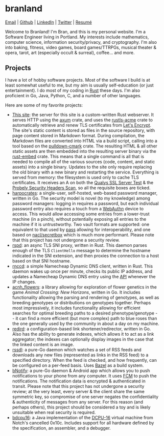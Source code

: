 <h1 class="site-header">branland</h1>
<div class="contact-list"><a href="mailto:bran@bran.land" target="_blank">Email</a> | <a href="https://github.com/branlwyd" target="_blank">Github</a> | <a href="https://www.linkedin.com/in/brandon-pitman-00046554" target="_blank">LinkedIn</a> | <a href="https://twitter.com/bran_lwyd" target="_blank">Twitter</a> | <a href="/resume.pdf" target="_blank">Resumé</a></div>

Welcome to Branland! I'm Bran, and this is my personal website. I'm a Software
Engineer living in Portland. My interests include mathematics, computer science,
information security/privacy, and cryptography. I'm also into baking, fitness,
video games, board games/TTRPGs, musical theater & opera, tarot, art (especially
occult & surreal), coffee... and more.

## Projects

I have a lot of hobby software projects. Most of the software I build is at
least somewhat useful to me, but my aim is usually self-education (or just
entertainment). I do most of my coding in [Rust](https://rust-lang.org/) these
days. I'm also proficient in Go, Java, Python, C, and a number of other
languages.

Here are some of my favorite projects:

*  [This site](https://github.com/branlwyd/www): the server for this site is a
   custom-written Rust webserver. It serves HTTP using the
   [axum](https://crates.io/crates/axum) crate, and uses the
   [rustls-acme](https://crates.io/crates/rustls-acme) crate to automatically
   retrieve and renew TLS certificates from [Let's
   Encrypt](https://letsencrypt.org). The site's static content is stored as
   files in the source repository, with page content stored in Markdown format.
   During compilation, the Markdown files are converted into HTML via a build
   script, calling into a tool based on the
   [pulldown-cmark](https://crates.io/crates/pulldown-cmark) crate. The
   resulting HTML & all other static assets are then embedded into the resulting
   server binary via the [rust-embed](https://crates.io/crates/rust-embed)
   crate. This means that a single command is all that is needed to compile all
   of the various sources (code, content, and static assets) into a single
   binary. Updates to the site only require replacing the old binary with a new
   binary and restarting the service. Everything is served from memory: the
   filesystem is used only to cache TLS certificates. It receives an A on both
   the [Qualys SSL Server Test](https://ssllabs.com/ssltest) & the [Probely
   Security Headers Scan]( https://securityheaders.io), so all the requisite
   boxes are ticked.
*  [harpocrates](https://github.com/branlwyd/harpocrates): a single-user,
   self-hosted, web-based password manager, written in Go. The security model is
   novel (to my knowledge) among password managers: logging in requires a
   password, but each individual password entry also requires a touch from a
   [WebAuthn](https://en.wikipedia.org/wiki/WebAuthn) device to access. This
   would allow accessing some entries from a lower-trust machine (in a pinch),
   without potentially exposing all entries to the machine if it is
   untrustworthy. Two vault formats are supported: one equivalent to that used
   by [pass](https://www.passwordstore.org) allowing for interoperability, and
   one based on
   [nacl/secretbox](https://pkg.go.dev/golang.org/x/crypto/nacl/secretbox) which
   is much more performant. Please note that this project has not undergone a
   security review.
*  [rspd](https://github.com/branlwyd/rspd): an async TLS SNI proxy, written in
   Rust. This daemon parses enough of the TLS `ClientHello` message to determine
   the hostname indicated in the SNI extension, and then proxies the connection
   to a host based on that SNI hostname.
*  [rnccd](https://github.com/branlwyd/rnccd): a simple Namecheap Dynamic DNS
   client, written in Rust. This daemon wakes up once per minute, checks its
   public IP address, and updates a Namecheap Dynamic DNS entry using the
   [API](https://www.namecheap.com/support/knowledgebase/article.aspx/29/11/how-to-dynamically-update-the-hosts-ip-with-an-https-request/)
   whenever the IP changes.
*  [acnh\_flowers](https://github.com/branlwyd/acnh_flowers): a library allowing
   for exploration of flower genetics in the game *Animal Crossing: New
   Horizons*, written in Go. It includes functionality allowing the parsing and
   rendering of genotypes, as well as breeding genotypes or distributions on
   genotypes together. Perhaps most impressively, it includes functionality
   allowing for efficient searches for optimal breeding paths to a desired
   phenotype/genotype -- it can find a more efficient (but more complex) path to
   blue roses than the one generally used by the community in about a day on my
   machine.
*  [redird](https://github.com/branlwyd/redird): a configuration-based link
   shortener/redirector, written in Go. Also has the ability to generate
   indexes, which allows it to act as a link aggregator; the indexes can
   optionally display images in the case that the linked content is an image.
*  [rssdl](https://github.com/branlwyd/rssdl): a pure-Go daemon which watches a
   set of RSS feeds and downloads any new files (represented as links in the RSS
   feed) to a specified directory. When the feed is checked, and how frequently,
   can be configured on a per-feed basis. Uses [Bazel](https://bazel.build/) as
   a build system.
*  [bNotify](https://github.com/branlwyd/bNotify): a pure-Go daemon & Android
   app which allows you to push notifications to your phone from any computer.
   It uses [FCM](https://firebase.google.com/docs/cloud-messaging) to push the
   notifications. The notification data is encrypted & authenticated in transit.
   Please note that this project has not undergone a security review; at the
   very least, every server & the client share the same symmetric key, so
   compromise of one server negates the confidentiality & authenticity of
   messages from any server. For this reason (and perhaps others), this project
   should be considered a toy and is likely unsuitable when real security is
   required.
*  [bdcpu16](https://github.com/branlwyd/bdcpu16): a Java implementation of the
   [DCPU-16](https://raw.githubusercontent.com/gatesphere/demi-16/master/docs/dcpu-specs/dcpu-1-7.txt)
   virtual machine from Notch's cancelled 0x10c. Includes support for all
   hardware defined by the specification, an assembler, and a debugger.
